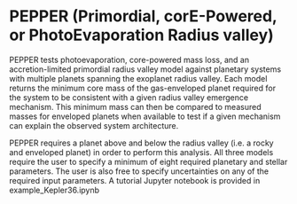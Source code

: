 # PEPPER (Primordial, corE-Powered, or PhotoEvaporation Radius valley)

PEPPER tests photoevaporation, core-powered mass loss, and an accretion-limited primordial radius valley model against planetary systems with multiple planets spanning the exoplanet radius valley. 
Each model returns the minimum core mass of the gas-enveloped planet required for the system to be consistent with a given radius valley emergence mechanism. 
This minimum mass can then be compared to measured masses for enveloped planets when available to test if a given mechanism can explain the observed system architecture. 

PEPPER requires a planet above and below the radius valley (i.e. a rocky and enveloped planet) in order to perform this analysis. All three models require the user to specify a minimum of eight required planetary and stellar parameters. 
The user is also free to specify uncertainties on any of the required input parameters. A tutorial Jupyter notebook is provided in example_Kepler36.ipynb
